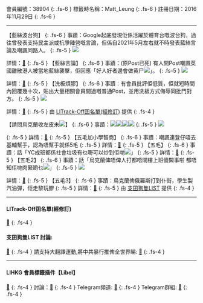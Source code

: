 會員編號：38904
{: .fs-6 }
標籤時名稱：Matt_Leung
{: .fs-6 }
註冊日期：2016年11月29日
{: .fs-6 }

---

<div class="code-example" markdown="1">

【藍絲波台狗】
{: .fs-6 }
事蹟：Google起底發現佢係活躍於體育台嘅波台狗，過往曾發表支持民主派或抗爭陣營嘅言論，但係自2021年5月左右就不時發表藍絲言論及嘲諷同路人。
{: .fs-5 }
![](https://na.cx/i/dWm2Fda.png)


詳情：[🔗](https://bit.ly/3HsrXZU)
{: .fs-5 }
【藍絲言論】
{: .fs-6 }
事蹟：(原Post已死) 有人開Post嘲諷英國離散港人被當地藍絲襲擊，佢回應「好人好者邊會做黄尸![](https://cdn.lihkg.com/assets/faces/normal/dead.gif)」。
{: .fs-5 }
![](https://na.cx/i/dWm2Fda.png)


詳情：[🔗](https://bit.ly/3M949Oz)
{: .fs-5 }
【洗板煩膠】
{: .fs-6 }
事蹟：有會員批評佢低質，佢就短時間內回覆幾十次，貼出大量相關會員開過嘅普通Post，並用洗板方式侮辱同批鬥對方。
{: .fs-5 }
![](https://na.cx/i/rujvO6v.png)


詳情：[🔗](https://lih.kg/hdGugT)
{: .fs-5 }
由 [LITrack-Off囝名單(經修訂)](#litrack-off囝名單(經修訂)) 提供
{: .fs-4 }

</div>
<div class="code-example" markdown="1">

【請問烏克蘭收左皮未![](https://cdn.lihkg.com/assets/faces/lm2/hoho.gif)】
{: .fs-6 }
事蹟：![](https://cdn.lihkg.com/assets/faces/lm2/hoho.gif)![](https://cdn.lihkg.com/assets/faces/lm2/hoho.gif)![](https://cdn.lihkg.com/assets/faces/lm2/hoho.gif)![](https://cdn.lihkg.com/assets/faces/lm2/hoho.gif)
{: .fs-5 }
![](https://na.cx/i/yxOx216.png)


{: .fs-5 }
詳情：[🔗](https://lih.kg/ioaOCT)
{: .fs-5 }
【五毛加小學智商】
{: .fs-6 }
事蹟：嘲諷連登仔唔去基輔幫手，認為唔幫手就係5毛
{: .fs-5 }
詳情：[🔗](https://lih.kg/bikjRoV)
{: .fs-5 }
【五毛】
{: .fs-6 }
事蹟：話「YC成班都係社會垃圾有乜嘢可以炒到佢哋![](https://cdn.lihkg.com/assets/faces/normal/sosad.gif)」
{: .fs-5 }
詳情：[🔗](https://lih.kg/ioBubT)
{: .fs-5 }
【五毛2】
{: .fs-6 }
事蹟：話「烏克蘭俾唔俾人打都唔關樓上班傻閪事啦 都唔知佢哋肉緊啲乜![](https://cdn.lihkg.com/assets/faces/normal/sosad.gif)」
{: .fs-5 }
![](https://na.cx/i/MZfTNrO.png)


詳情：[🔗](https://lih.kg/biiamNV)
{: .fs-5 }
【五毛3】
{: .fs-6 }
事蹟：烏克蘭俾俄羅斯打到仆街，學生製汽油彈，佢走黎玩膠
{: .fs-5 }
詳情：[🔗](https://lih.kg/inEvgT)
{: .fs-5 }
由 [支囝狗隻LIST](#支囝狗隻list-討論) 提供
{: .fs-4 }

</div>

---

#### LITrack-Off囝名單(經修訂)
[🔗](http://tiny.cc/LITrack_GS)
{: .fs-4 }
#### 支囝狗隻LIST 討論: 
[🔗](https://lih.kg/2908480)
{: .fs-4 }
請支持大翻譯運動,將中共暴行推俾全世界睇: [🔗](https://twitter.com/tgtm_official)
{: .fs-4 }

---

#### LIHKG 會員標籤插件【Libel】
[🔗](https://kitce.github.io/libel)
{: .fs-4 }
討論：[🔗](https://lih.kg/2841778)
{: .fs-4 }
Telegram頻道: [🔗](https://t.me/LibelOfficialChannel)
{: .fs-4 }
Telegram群組: [🔗](https://t.me/LibelOfficialGroup)
{: .fs-4 }
